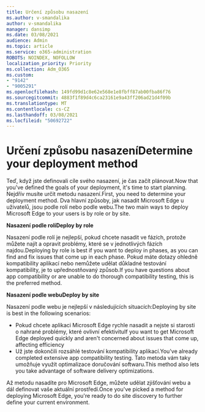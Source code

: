```yaml
---
title: Určení způsobu nasazení
ms.author: v-smandalika
author: v-smandalika
manager: dansimp
ms.date: 03/08/2021
audience: Admin
ms.topic: article
ms.service: o365-administration
ROBOTS: NOINDEX, NOFOLLOW
localization_priority: Priority
ms.collection: Adm_O365
ms.custom:
- "9142"
- "9005291"
ms.openlocfilehash: 149fd99d1c8e62e568e1e8fbff87ab00fba86f76
ms.sourcegitcommit: 4883f1f89d4c6ca23161e9a43ff206ad21d4f09b
ms.translationtype: MT
ms.contentlocale: cs-CZ
ms.lasthandoff: 03/08/2021
ms.locfileid: "50692722"
---
```

# <a name="determine-your-deployment-method"></a><span data-ttu-id="cd1d1-102">Určení způsobu nasazení</span><span class="sxs-lookup"><span data-stu-id="cd1d1-102">Determine your deployment method</span></span>

<span data-ttu-id="cd1d1-103">Teď, když jste definovali cíle svého nasazení, je čas začít plánovat.</span><span class="sxs-lookup"><span data-stu-id="cd1d1-103">Now that you've defined the goals of your deployment, it's time to start planning.</span></span> <span data-ttu-id="cd1d1-104">Nejdřív musíte určit metodu nasazení.</span><span class="sxs-lookup"><span data-stu-id="cd1d1-104">First, you need to determine your deployment method.</span></span> <span data-ttu-id="cd1d1-105">Dva hlavní způsoby, jak nasadit Microsoft Edge u uživatelů, jsou podle rolí nebo podle webu.</span><span class="sxs-lookup"><span data-stu-id="cd1d1-105">The two main ways to deploy Microsoft Edge to your users is by role or by site.</span></span>

<span data-ttu-id="cd1d1-106">**Nasazení podle rolí**</span><span class="sxs-lookup"><span data-stu-id="cd1d1-106">**Deploy by role**</span></span>

<span data-ttu-id="cd1d1-107">Nasazení podle rolí je nejlepší, pokud chcete nasadit ve fázích, protože můžete najít a opravit problémy, které se v jednotlivých fázích najdou.</span><span class="sxs-lookup"><span data-stu-id="cd1d1-107">Deploying by role is best if you want to deploy in phases, as you can find and fix issues that come up in each phase.</span></span> <span data-ttu-id="cd1d1-108">Pokud máte dotazy ohledně kompatibility aplikací nebo nemůžete udělat důkladné testování kompatibility, je to upřednostňovaný způsob.</span><span class="sxs-lookup"><span data-stu-id="cd1d1-108">If you have questions about app compatibility or are unable to do thorough compatibility testing, this is the preferred method.</span></span>

<span data-ttu-id="cd1d1-109">**Nasazení podle webu**</span><span class="sxs-lookup"><span data-stu-id="cd1d1-109">**Deploy by site**</span></span>

<span data-ttu-id="cd1d1-110">Nasazení podle webu je nejlepší v následujících situacích:</span><span class="sxs-lookup"><span data-stu-id="cd1d1-110">Deploying by site is best in the following scenarios:</span></span>
- <span data-ttu-id="cd1d1-111">Pokud chcete aplikaci Microsoft Edge rychle nasadit a nejste si starosti o nahrané problémy, které ovlivní efektivitu</span><span class="sxs-lookup"><span data-stu-id="cd1d1-111">If you want to get Microsoft Edge deployed quickly and aren't concerned about issues that come up, affecting efficiency</span></span>
- <span data-ttu-id="cd1d1-112">Už jste dokončili rozsáhlé testování kompatibility aplikací.</span><span class="sxs-lookup"><span data-stu-id="cd1d1-112">You've already completed extensive app compatibility testing.</span></span> <span data-ttu-id="cd1d1-113">Tato metoda vám taky umožňuje využít optimalizace doručování softwaru.</span><span class="sxs-lookup"><span data-stu-id="cd1d1-113">This method also lets you take advantage of software delivery optimizations.</span></span>

<span data-ttu-id="cd1d1-114">Až metodu nasadíte pro Microsoft Edge, můžete udělat zjišťování webu a dál definovat vaše aktuální prostředí.</span><span class="sxs-lookup"><span data-stu-id="cd1d1-114">Once you've picked a method for deploying Microsoft Edge, you're ready to do site discovery to further define your current environment.</span></span>
